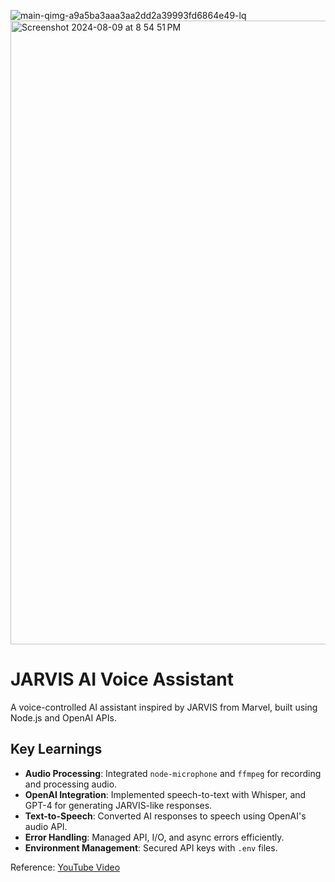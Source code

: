 ![main-qimg-a9a5ba3aaa3aa2dd2a39993fd6864e49-lq](https://github.com/user-attachments/assets/c9209b41-64ad-41ff-9be9-6a72f9ddb759)
<img width="998" alt="Screenshot 2024-08-09 at 8 54 51 PM" src="https://github.com/user-attachments/assets/0f50755b-0a9e-48bb-bdba-b3a5d87c5699">
# JARVIS AI Voice Assistant

A voice-controlled AI assistant inspired by JARVIS from Marvel, built using Node.js and OpenAI APIs.

## Key Learnings

- **Audio Processing**: Integrated `node-microphone` and `ffmpeg` for recording and processing audio.
- **OpenAI Integration**: Implemented speech-to-text with Whisper, and GPT-4 for generating JARVIS-like responses.
- **Text-to-Speech**: Converted AI responses to speech using OpenAI's audio API.
- **Error Handling**: Managed API, I/O, and async errors efficiently.
- **Environment Management**: Secured API keys with `.env` files.

Reference: [YouTube Video](https://www.youtube.com/watch?v=6AiVUcDV5FE)
